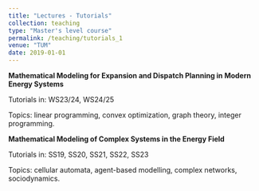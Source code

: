 ```yaml
---
title: "Lectures - Tutorials"
collection: teaching
type: "Master's level course"
permalink: /teaching/tutorials_1
venue: "TUM"
date: 2019-01-01
---
```


**Mathematical Modeling for Expansion and Dispatch Planning in Modern Energy Systems**

Tutorials in: WS23/24, WS24/25

Topics: linear programming, convex optimization, graph theory, integer programming.

**Mathematical Modeling of Complex Systems in the Energy Field**

Tutorials in: SS19, SS20, SS21, SS22, SS23

Topics: cellular automata, agent-based modelling, complex networks, sociodynamics.

